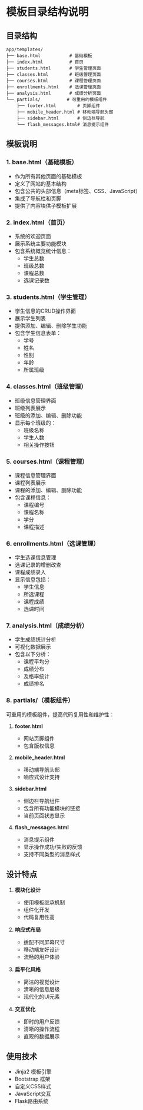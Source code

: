 # 模板目录结构说明

## 目录结构

```
app/templates/
├── base.html           # 基础模板
├── index.html          # 首页
├── students.html       # 学生管理页面
├── classes.html        # 班级管理页面
├── courses.html        # 课程管理页面
├── enrollments.html    # 选课管理页面
├── analysis.html       # 成绩分析页面
└── partials/          # 可重用的模板组件
    ├── footer.html        # 页脚组件
    ├── mobile_header.html # 移动端导航头部
    ├── sidebar.html       # 侧边栏导航
    └── flash_messages.html# 消息提示组件
```

## 模板说明

### 1. base.html（基础模板）
- 作为所有其他页面的基础模板
- 定义了网站的基本结构
- 包含公共的头部信息（meta标签、CSS、JavaScript）
- 集成了导航栏和页脚
- 提供了内容块供子模板扩展

### 2. index.html（首页）
- 系统的欢迎页面
- 展示系统主要功能模块
- 包含系统概览统计信息：
  * 学生总数
  * 班级总数
  * 课程总数
  * 选课记录数

### 3. students.html（学生管理）
- 学生信息的CRUD操作界面
- 展示学生列表
- 提供添加、编辑、删除学生功能
- 包含学生信息表单：
  * 学号
  * 姓名
  * 性别
  * 年龄
  * 所属班级

### 4. classes.html（班级管理）
- 班级信息管理界面
- 班级列表展示
- 班级的添加、编辑、删除功能
- 显示每个班级的：
  * 班级名称
  * 学生人数
  * 相关操作按钮

### 5. courses.html（课程管理）
- 课程信息管理界面
- 课程列表展示
- 课程的添加、编辑、删除功能
- 包含课程信息：
  * 课程编号
  * 课程名称
  * 学分
  * 课程描述

### 6. enrollments.html（选课管理）
- 学生选课信息管理
- 选课记录的增删改查
- 课程成绩录入
- 显示信息包括：
  * 学生信息
  * 所选课程
  * 课程成绩
  * 选课时间

### 7. analysis.html（成绩分析）
- 学生成绩统计分析
- 可视化数据展示
- 包含以下分析：
  * 课程平均分
  * 成绩分布
  * 及格率统计
  * 成绩排名

### 8. partials/（模板组件）
可重用的模板组件，提高代码复用性和维护性：

1. **footer.html**
   - 网站页脚组件
   - 包含版权信息

2. **mobile_header.html**
   - 移动端导航头部
   - 响应式设计支持

3. **sidebar.html**
   - 侧边栏导航组件
   - 包含所有功能模块的链接
   - 当前页面状态显示

4. **flash_messages.html**
   - 消息提示组件
   - 显示操作成功/失败的反馈
   - 支持不同类型的消息样式

## 设计特点

1. **模块化设计**
   - 使用模板继承机制
   - 组件化开发
   - 代码复用性高

2. **响应式布局**
   - 适配不同屏幕尺寸
   - 移动端友好设计
   - 流畅的用户体验

3. **扁平化风格**
   - 简洁的视觉设计
   - 清晰的信息层级
   - 现代化的UI元素

4. **交互优化**
   - 即时的用户反馈
   - 清晰的操作流程
   - 直观的数据展示

## 使用技术

- Jinja2 模板引擎
- Bootstrap 框架
- 自定义CSS样式
- JavaScript交互
- Flask路由系统 